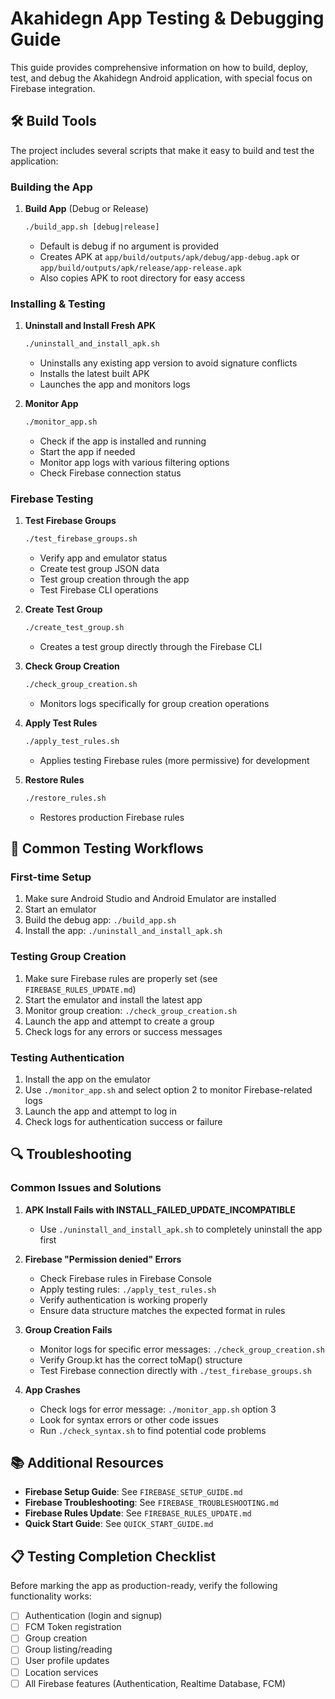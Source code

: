 # Akahidegn App Testing & Debugging Guide

This guide provides comprehensive information on how to build, deploy, test, and debug the Akahidegn Android application, with special focus on Firebase integration.

## 🛠️ Build Tools

The project includes several scripts that make it easy to build and test the application:

### Building the App

1. **Build App** (Debug or Release)
   ```bash
   ./build_app.sh [debug|release]
   ```
   - Default is debug if no argument is provided
   - Creates APK at `app/build/outputs/apk/debug/app-debug.apk` or `app/build/outputs/apk/release/app-release.apk`
   - Also copies APK to root directory for easy access

### Installing & Testing

1. **Uninstall and Install Fresh APK**
   ```bash
   ./uninstall_and_install_apk.sh
   ```
   - Uninstalls any existing app version to avoid signature conflicts
   - Installs the latest built APK
   - Launches the app and monitors logs

2. **Monitor App**
   ```bash
   ./monitor_app.sh
   ```
   - Check if the app is installed and running
   - Start the app if needed
   - Monitor app logs with various filtering options
   - Check Firebase connection status

### Firebase Testing

1. **Test Firebase Groups**
   ```bash
   ./test_firebase_groups.sh
   ```
   - Verify app and emulator status
   - Create test group JSON data
   - Test group creation through the app
   - Test Firebase CLI operations

2. **Create Test Group**
   ```bash
   ./create_test_group.sh
   ```
   - Creates a test group directly through the Firebase CLI

3. **Check Group Creation**
   ```bash
   ./check_group_creation.sh
   ```
   - Monitors logs specifically for group creation operations

4. **Apply Test Rules**
   ```bash
   ./apply_test_rules.sh
   ```
   - Applies testing Firebase rules (more permissive) for development

5. **Restore Rules**
   ```bash
   ./restore_rules.sh
   ```
   - Restores production Firebase rules

## 📱 Common Testing Workflows

### First-time Setup

1. Make sure Android Studio and Android Emulator are installed
2. Start an emulator
3. Build the debug app: `./build_app.sh`
4. Install the app: `./uninstall_and_install_apk.sh`

### Testing Group Creation

1. Make sure Firebase rules are properly set (see `FIREBASE_RULES_UPDATE.md`)
2. Start the emulator and install the latest app
3. Monitor group creation: `./check_group_creation.sh`
4. Launch the app and attempt to create a group
5. Check logs for any errors or success messages

### Testing Authentication

1. Install the app on the emulator
2. Use `./monitor_app.sh` and select option 2 to monitor Firebase-related logs
3. Launch the app and attempt to log in
4. Check logs for authentication success or failure

## 🔍 Troubleshooting

### Common Issues and Solutions

1. **APK Install Fails with INSTALL_FAILED_UPDATE_INCOMPATIBLE**
   - Use `./uninstall_and_install_apk.sh` to completely uninstall the app first

2. **Firebase "Permission denied" Errors**
   - Check Firebase rules in Firebase Console
   - Apply testing rules: `./apply_test_rules.sh`
   - Verify authentication is working properly
   - Ensure data structure matches the expected format in rules

3. **Group Creation Fails**
   - Monitor logs for specific error messages: `./check_group_creation.sh`
   - Verify Group.kt has the correct toMap() structure
   - Test Firebase connection directly with `./test_firebase_groups.sh`

4. **App Crashes**
   - Check logs for error message: `./monitor_app.sh` option 3
   - Look for syntax errors or other code issues
   - Run `./check_syntax.sh` to find potential code problems

## 📚 Additional Resources

- **Firebase Setup Guide**: See `FIREBASE_SETUP_GUIDE.md`
- **Firebase Troubleshooting**: See `FIREBASE_TROUBLESHOOTING.md`
- **Firebase Rules Update**: See `FIREBASE_RULES_UPDATE.md`
- **Quick Start Guide**: See `QUICK_START_GUIDE.md`

## 📋 Testing Completion Checklist

Before marking the app as production-ready, verify the following functionality works:

- [ ] Authentication (login and signup)
- [ ] FCM Token registration
- [ ] Group creation
- [ ] Group listing/reading
- [ ] User profile updates
- [ ] Location services
- [ ] All Firebase features (Authentication, Realtime Database, FCM)
